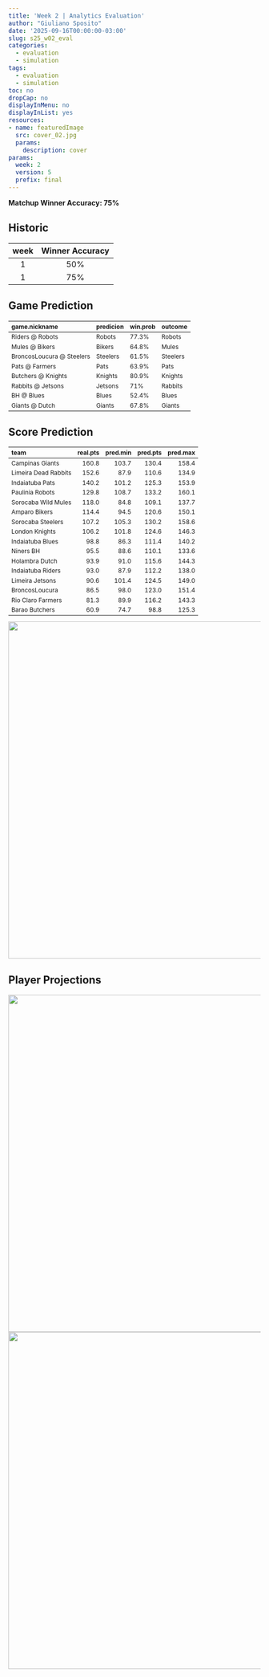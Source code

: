 ```yaml
---
title: 'Week 2 | Analytics Evaluation'
author: "Giuliano Sposito"
date: '2025-09-16T00:00:00-03:00'
slug: s25_w02_eval
categories:
  - evaluation
  - simulation
tags:
  - evaluation
  - simulation
toc: no
dropCap: no
displayInMenu: no
displayInList: yes
resources:
- name: featuredImage
  src: cover_02.jpg
  params:
    description: cover
params:
  week: 2
  version: 5
  prefix: final
---
```

<script src="{{< blogdown/postref >}}index_files/kePrint/kePrint.js"></script>
<link href="{{< blogdown/postref >}}index_files/lightable/lightable.css" rel="stylesheet" />
<script src="{{< blogdown/postref >}}index_files/kePrint/kePrint.js"></script>
<link href="{{< blogdown/postref >}}index_files/lightable/lightable.css" rel="stylesheet" />

**Matchup Winner Accuracy: 75%**

<!--more-->

## Historic

| week | Winner Accuracy |
|:----:|:---------------:|
| 1    |       50%       |
| 1    |       75%       |







## Game Prediction

<table class="table" style="font-size: 12px; margin-left: auto; margin-right: auto;">
 <thead>
  <tr>
   <th style="text-align:left;"> game.nickname </th>
   <th style="text-align:left;"> predicion </th>
   <th style="text-align:left;"> win.prob </th>
   <th style="text-align:left;"> outcome </th>
  </tr>
 </thead>
<tbody>
  <tr>
   <td style="text-align:left;"> Riders @ Robots </td>
   <td style="text-align:left;"> Robots </td>
   <td style="text-align:left;"> 77.3% </td>
   <td style="text-align:left;"> Robots </td>
  </tr>
  <tr>
   <td style="text-align:left;"> Mules @ Bikers </td>
   <td style="text-align:left;"> Bikers </td>
   <td style="text-align:left;"> 64.8% </td>
   <td style="text-align:left;"> Mules </td>
  </tr>
  <tr>
   <td style="text-align:left;"> BroncosLoucura @ Steelers </td>
   <td style="text-align:left;"> Steelers </td>
   <td style="text-align:left;"> 61.5% </td>
   <td style="text-align:left;"> Steelers </td>
  </tr>
  <tr>
   <td style="text-align:left;"> Pats @ Farmers </td>
   <td style="text-align:left;"> Pats </td>
   <td style="text-align:left;"> 63.9% </td>
   <td style="text-align:left;"> Pats </td>
  </tr>
  <tr>
   <td style="text-align:left;"> Butchers @ Knights </td>
   <td style="text-align:left;"> Knights </td>
   <td style="text-align:left;"> 80.9% </td>
   <td style="text-align:left;"> Knights </td>
  </tr>
  <tr>
   <td style="text-align:left;"> Rabbits @ Jetsons </td>
   <td style="text-align:left;"> Jetsons </td>
   <td style="text-align:left;"> 71% </td>
   <td style="text-align:left;"> Rabbits </td>
  </tr>
  <tr>
   <td style="text-align:left;"> BH @ Blues </td>
   <td style="text-align:left;"> Blues </td>
   <td style="text-align:left;"> 52.4% </td>
   <td style="text-align:left;"> Blues </td>
  </tr>
  <tr>
   <td style="text-align:left;"> Giants @ Dutch </td>
   <td style="text-align:left;"> Giants </td>
   <td style="text-align:left;"> 67.8% </td>
   <td style="text-align:left;"> Giants </td>
  </tr>
</tbody>
</table>


## Score Prediction

<table class="table" style="font-size: 12px; margin-left: auto; margin-right: auto;">
 <thead>
  <tr>
   <th style="text-align:left;"> team </th>
   <th style="text-align:right;"> real.pts </th>
   <th style="text-align:right;"> pred.min </th>
   <th style="text-align:right;"> pred.pts </th>
   <th style="text-align:right;"> pred.max </th>
  </tr>
 </thead>
<tbody>
  <tr>
   <td style="text-align:left;"> Campinas Giants </td>
   <td style="text-align:right;"> 160.8 </td>
   <td style="text-align:right;"> 103.7 </td>
   <td style="text-align:right;"> 130.4 </td>
   <td style="text-align:right;"> 158.4 </td>
  </tr>
  <tr>
   <td style="text-align:left;"> Limeira Dead Rabbits </td>
   <td style="text-align:right;"> 152.6 </td>
   <td style="text-align:right;"> 87.9 </td>
   <td style="text-align:right;"> 110.6 </td>
   <td style="text-align:right;"> 134.9 </td>
  </tr>
  <tr>
   <td style="text-align:left;"> Indaiatuba Pats </td>
   <td style="text-align:right;"> 140.2 </td>
   <td style="text-align:right;"> 101.2 </td>
   <td style="text-align:right;"> 125.3 </td>
   <td style="text-align:right;"> 153.9 </td>
  </tr>
  <tr>
   <td style="text-align:left;"> Paulinia Robots </td>
   <td style="text-align:right;"> 129.8 </td>
   <td style="text-align:right;"> 108.7 </td>
   <td style="text-align:right;"> 133.2 </td>
   <td style="text-align:right;"> 160.1 </td>
  </tr>
  <tr>
   <td style="text-align:left;"> Sorocaba Wild Mules </td>
   <td style="text-align:right;"> 118.0 </td>
   <td style="text-align:right;"> 84.8 </td>
   <td style="text-align:right;"> 109.1 </td>
   <td style="text-align:right;"> 137.7 </td>
  </tr>
  <tr>
   <td style="text-align:left;"> Amparo Bikers </td>
   <td style="text-align:right;"> 114.4 </td>
   <td style="text-align:right;"> 94.5 </td>
   <td style="text-align:right;"> 120.6 </td>
   <td style="text-align:right;"> 150.1 </td>
  </tr>
  <tr>
   <td style="text-align:left;"> Sorocaba Steelers </td>
   <td style="text-align:right;"> 107.2 </td>
   <td style="text-align:right;"> 105.3 </td>
   <td style="text-align:right;"> 130.2 </td>
   <td style="text-align:right;"> 158.6 </td>
  </tr>
  <tr>
   <td style="text-align:left;"> London Knights </td>
   <td style="text-align:right;"> 106.2 </td>
   <td style="text-align:right;"> 101.8 </td>
   <td style="text-align:right;"> 124.6 </td>
   <td style="text-align:right;"> 146.3 </td>
  </tr>
  <tr>
   <td style="text-align:left;"> Indaiatuba Blues </td>
   <td style="text-align:right;"> 98.8 </td>
   <td style="text-align:right;"> 86.3 </td>
   <td style="text-align:right;"> 111.4 </td>
   <td style="text-align:right;"> 140.2 </td>
  </tr>
  <tr>
   <td style="text-align:left;"> Niners BH </td>
   <td style="text-align:right;"> 95.5 </td>
   <td style="text-align:right;"> 88.6 </td>
   <td style="text-align:right;"> 110.1 </td>
   <td style="text-align:right;"> 133.6 </td>
  </tr>
  <tr>
   <td style="text-align:left;"> Holambra Dutch </td>
   <td style="text-align:right;"> 93.9 </td>
   <td style="text-align:right;"> 91.0 </td>
   <td style="text-align:right;"> 115.6 </td>
   <td style="text-align:right;"> 144.3 </td>
  </tr>
  <tr>
   <td style="text-align:left;"> Indaiatuba Riders </td>
   <td style="text-align:right;"> 93.0 </td>
   <td style="text-align:right;"> 87.9 </td>
   <td style="text-align:right;"> 112.2 </td>
   <td style="text-align:right;"> 138.0 </td>
  </tr>
  <tr>
   <td style="text-align:left;"> Limeira Jetsons </td>
   <td style="text-align:right;"> 90.6 </td>
   <td style="text-align:right;"> 101.4 </td>
   <td style="text-align:right;"> 124.5 </td>
   <td style="text-align:right;"> 149.0 </td>
  </tr>
  <tr>
   <td style="text-align:left;"> BroncosLoucura </td>
   <td style="text-align:right;"> 86.5 </td>
   <td style="text-align:right;"> 98.0 </td>
   <td style="text-align:right;"> 123.0 </td>
   <td style="text-align:right;"> 151.4 </td>
  </tr>
  <tr>
   <td style="text-align:left;"> Rio Claro Farmers </td>
   <td style="text-align:right;"> 81.3 </td>
   <td style="text-align:right;"> 89.9 </td>
   <td style="text-align:right;"> 116.2 </td>
   <td style="text-align:right;"> 143.3 </td>
  </tr>
  <tr>
   <td style="text-align:left;"> Barao Butchers </td>
   <td style="text-align:right;"> 60.9 </td>
   <td style="text-align:right;"> 74.7 </td>
   <td style="text-align:right;"> 98.8 </td>
   <td style="text-align:right;"> 125.3 </td>
  </tr>
</tbody>
</table>


<img src="{{< blogdown/postref >}}index_files/figure-html/scoreChart-1.png" width="672" />

## Player Projections

<img src="{{< blogdown/postref >}}index_files/figure-html/pointsProj-1.png" width="672" />

<img src="{{< blogdown/postref >}}index_files/figure-html/projErrors-1.png" width="672" />

